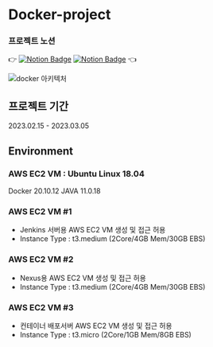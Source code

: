 # Docker-project

### 프로젝트 노션

👉 [![Notion Badge](http://img.shields.io/badge/-Notion-000000?style=flat&logo=Notion&logoColor=white&link=https://www.notion.so/Docker-CI-CD-47cb03c526bf49e9904d74077fe00a30?pvs=4)](https://www.notion.so/Docker-CI-CD-47cb03c526bf49e9904d74077fe00a30?pvs=4)
[![Notion Badge](http://img.shields.io/badge/-Notion-FFFFFF?style=flat&logo=Notion&logoColor=black&link=https://www.notion.so/Docker-CI-CD-47cb03c526bf49e9904d74077fe00a30?pvs=4)](https://www.notion.so/Docker-CI-CD-47cb03c526bf49e9904d74077fe00a30?pvs=4)
👈

![docker 아키텍처](https://user-images.githubusercontent.com/77061427/224256479-09f81f89-eaa5-453c-8682-48301204f8a4.png)

## 프로젝트 기간
2023.02.15 - 2023.03.05

## Environment

### AWS EC2 VM : Ubuntu Linux 18.04
Docker 20.10.12
JAVA 11.0.18

### AWS EC2 VM #1

- Jenkins 서버용 AWS EC2 VM 생성 및 접근 허용
- Instance Type : t3.medium (2Core/4GB Mem/30GB EBS)

### AWS EC2 VM #2

- Nexus용 AWS EC2 VM 생성 및 접근 허용
- Instance Type : t3.medium (2Core/4GB Mem/30GB EBS)

### AWS EC2 VM #3

- 컨테이너 배포서버 AWS EC2 VM 생성 및 접근 허용
- Instance Type : t3.micro (2Core/1GB Mem/8GB EBS)

